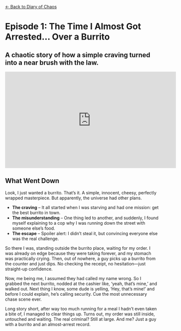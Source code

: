 <!-- ---
title: "The Time I Almost Got Arrested… Over a Burrito"
description: "A chaotic story of how a simple craving turned into a near brush with the law."
--- -->

<div class="container mt-5 mx-8">
  <!-- Back Button -->
  <a href="/diary-of-chaos" class="btn btn-secondary mb-4">← Back to Diary of Chaos</a>

  <!-- Title Section -->
  <div class="text-center mb-5">
    <h1 class="display-4">Episode 1: The Time I Almost Got Arrested… Over a Burrito</h1>
    <h2 class="text-muted">A chaotic story of how a simple craving turned into a near brush with the law.</h2>
  </div>

  <!-- Video Section -->
  <div class="text-center mb-5">
    <div class="ratio ratio-16x9">
       <iframe width="560" height="315" src="https://www.youtube.com/embed/27haHem1XCY?si=oFunvtA9Ecsmjjls" title="YouTube video player" frameborder="0" allow="accelerometer; autoplay; clipboard-write; encrypted-media; gyroscope; picture-in-picture; web-share" referrerpolicy="strict-origin-when-cross-origin" allowfullscreen></iframe>
    </div>
  </div>



  <!-- Story Content -->
  <div class="ep-content mb-3">
    <h2>What Went Down</h2>
    <p>Look, I just wanted a burrito. That’s it. A simple, innocent, cheesy, perfectly wrapped masterpiece. But apparently, the universe had other plans.</p>
    <ul class="list-group">
      <li class="list-group-item"><strong>The craving</strong> – It all started when I was starving and had one mission: get the best burrito in town.</li>
      <li class="list-group-item"><strong>The misunderstanding</strong> – One thing led to another, and suddenly, I found myself explaining to a cop why I was running down the street with someone else’s food.</li>
      <li class="list-group-item"><strong>The escape</strong> – Spoiler alert: I didn’t steal it, but convincing everyone else was the real challenge.</li>
    </ul>
  </div>

  <!-- Additional Content -->
  <div class="row">
    <div>
      <p>So there I was, standing outside the burrito place, waiting for my order. I was already on edge because they were taking forever, and my stomach was practically crying. Then, out of nowhere, a guy picks up a burrito from the counter and just dips. No checking the receipt, no hesitation—just straight-up confidence.</p>
    </div>
    <div>
      <p>Now, me being me, I assumed they had called my name wrong. So I grabbed the next burrito, nodded at the cashier like, ‘yeah, that’s mine,’ and walked out. Next thing I know, some dude is yelling, ‘Hey, that’s mine!’ and before I could explain, he’s calling security. Cue the most unnecessary chase scene ever.</p>
    </div>
    <div>
      <p>Long story short, after way too much running for a meal I hadn’t even taken a bite of, I managed to clear things up. Turns out, my order was still inside, untouched and waiting. The real criminal? Still at large. And me? Just a guy with a burrito and an almost-arrest record.</p>
    </div>
  </div>
</div>
